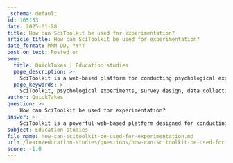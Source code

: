 ```yaml
---
_schema: default
id: 165153
date: 2025-01-28
title: How can SciToolkit be used for experimentation?
article_title: How can SciToolkit be used for experimentation?
date_format: MMM DD, YYYY
post_on_text: Posted on
seo:
  title: QuickTakes | Education studies
  page_description: >-
    SciToolkit is a web-based platform for conducting psychological experiments and surveys, enabling users to create, manage, and analyze experiments effectively, making it a valuable resource for researchers and educators.
  page_keywords: >-
    SciToolkit, psychological experiments, survey design, data collection, experiment analysis, coding components, reaction times, hands-on activities, image manipulation, troubleshooting
author: QuickTakes
question: >-
    How can SciToolkit be used for experimentation?
answer: >-
    SciToolkit is a powerful web-based platform designed for conducting psychological experiments and surveys. It provides a user-friendly interface that allows researchers and educators to create, manage, and analyze experiments effectively. Here’s how SciToolkit can be utilized for experimentation:\n\n### 1. **Creating Experiments**\n- **Experiment Design**: Users can design experiments by specifying the type of stimuli (images, words, sounds) they want to present. This is crucial for studies that explore psychological phenomena, such as perception or reaction times.\n- **Coding Components**: SciToolkit includes four major coding components: blocks, tests, tables, and images. Understanding these components is essential for customizing experiments to fit specific research needs.\n\n### 2. **Data Collection**\n- **Response Collection**: The platform allows for the collection of participant responses and reaction times, which are vital for analyzing the effects of different stimuli on behavior.\n- **Surveys**: In addition to experiments, SciToolkit supports survey design, enabling researchers to gather qualitative and quantitative data from participants.\n\n### 3. **Hands-On Activities**\n- **Practical Applications**: Users can engage in hands-on activities, such as the afterimage experiment, which helps illustrate concepts like photoreceptors and color perception. This practical approach reinforces theoretical knowledge.\n- **Image Manipulation**: SciToolkit provides guidance on how to manipulate images (e.g., resizing, inverting) before uploading them for use in experiments, ensuring that the stimuli are appropriate for the study.\n\n### 4. **Data Analysis**\n- **Analyzing Results**: After data collection, SciToolkit facilitates the analysis of results, allowing researchers to draw conclusions based on the data gathered. This is essential for validating hypotheses and understanding the implications of the findings.\n\n### 5. **Troubleshooting and Support**\n- **Coding Tips**: The platform offers tips on coding and troubleshooting common issues, which is beneficial for users who may encounter challenges while designing their experiments.\n\n### Conclusion\nIn summary, SciToolkit serves as a comprehensive tool for conducting psychological experiments. It streamlines the process of experiment design, data collection, and analysis, making it an invaluable resource for researchers and educators in the field of psychology. By leveraging its features, users can effectively explore complex psychological concepts and gather meaningful data.
subject: Education studies
file_name: how-can-scitoolkit-be-used-for-experimentation.md
url: /learn/education-studies/questions/how-can-scitoolkit-be-used-for-experimentation
score: -1.0
---
```


&nbsp;